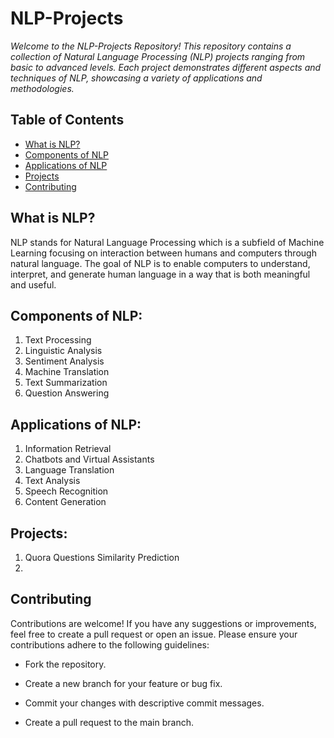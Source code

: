 # NLP-Projects

*Welcome to the NLP-Projects Repository! This repository contains a collection of Natural Language Processing (NLP) projects ranging from basic to advanced levels. Each project demonstrates different aspects and techniques of NLP, showcasing a variety of applications and methodologies.*

## Table of Contents

- [What is NLP?](#What-is-NLP?)
- [Components of NLP](#Components-of-NLP)
- [Applications of NLP](#Applications-of-NLP)
- [Projects](#Projects)
- [Contributing](#Contributing)

## What is NLP?

NLP stands for Natural Language Processing which is a subfield of Machine Learning focusing on interaction between humans and computers through natural language.
The goal of NLP is to enable computers to understand, interpret, and generate human language in a way that is both meaningful and useful.

## Components of NLP:

1. Text Processing
2. Linguistic Analysis
3. Sentiment Analysis
4. Machine Translation
5. Text Summarization
6. Question Answering

## Applications of NLP:

1. Information Retrieval
2. Chatbots and Virtual Assistants
3. Language Translation
4. Text Analysis
5. Speech Recognition
6. Content Generation

## Projects:

1. Quora Questions Similarity Prediction
2. 

## Contributing

Contributions are welcome! If you have any suggestions or improvements, feel free to create a pull request or open an issue. Please ensure your contributions adhere to the following guidelines:

- Fork the repository.

- Create a new branch for your feature or bug fix.

- Commit your changes with descriptive commit messages.

- Create a pull request to the main branch.
